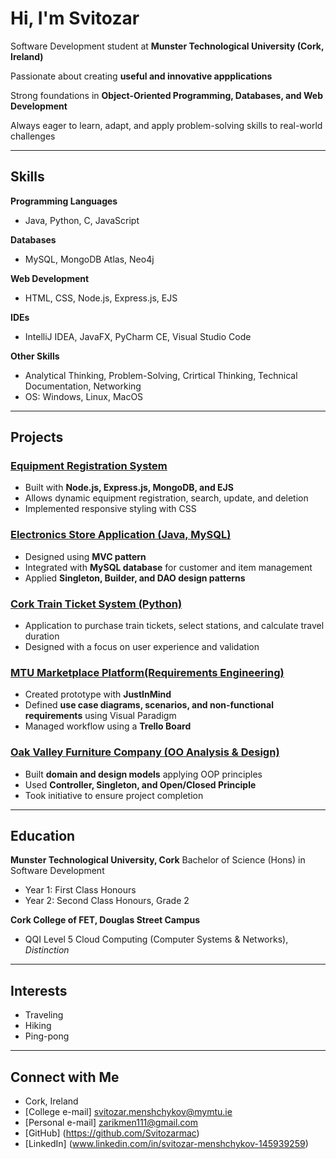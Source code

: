 # Hi, I'm Svitozar

Software Development student at **Munster Technological University (Cork, Ireland)**  

Passionate about creating **useful and innovative appplications**  

Strong foundations in **Object-Oriented Programming, Databases, and Web Development**  

Always eager to learn, adapt, and apply problem-solving skills to real-world challenges  


---

## Skills

**Programming Languages**
- Java, Python, C, JavaScript

**Databases**
- MySQL, MongoDB Atlas, Neo4j

**Web Development**
- HTML, CSS, Node.js, Express.js, EJS

**IDEs**
- IntelliJ IDEA, JavaFX, PyCharm CE, Visual Studio Code

**Other Skills**
- Analytical Thinking, Problem-Solving, Crirtical Thinking, Technical Documentation, Networking
- OS: Windows, Linux, MacOS

---

## Projects

### [Equipment Registration System](#equipment-registration-system)
- Built with **Node.js, Express.js, MongoDB, and EJS**
- Allows dynamic equipment registration, search, update, and deletion
- Implemented responsive styling with CSS

###  [Electronics Store Application (Java, MySQL)](#)
- Designed using **MVC pattern**
- Integrated with **MySQL database** for customer and item management
- Applied **Singleton, Builder, and DAO design patterns**
 
### [Cork Train Ticket System (Python)](#)
- Application to purchase train tickets, select stations, and calculate travel duration
- Designed with a focus on user experience and validation

### [MTU Marketplace Platform(Requirements Engineering)](#)
- Created prototype with **JustInMind**
- Defined **use case diagrams, scenarios, and non-functional requirements** using Visual Paradigm
- Managed workflow using a **Trello Board**

### [Oak Valley Furniture Company (OO Analysis & Design)](#)
- Built **domain and design models** applying OOP principles
- Used **Controller, Singleton, and Open/Closed Principle**
- Took initiative to ensure project completion

---

## Education

**Munster Technological University, Cork**
Bachelor of Science (Hons) in Software Development
- Year 1: First Class Honours
- Year 2: Second Class Honours, Grade 2

**Cork College of FET, Douglas Street Campus**
- QQI Level 5 Cloud Computing (Computer Systems & Networks), *Distinction*

---

## Interests

- Traveling
- Hiking
- Ping-pong

---


## Connect with Me

- Cork, Ireland
- [College e-mail] svitozar.menshchykov@mymtu.ie
- [Personal e-mail] zarikmen111@gmail.com
- [GitHub] (https://github.com/Svitozarmac)
- [LinkedIn] (www.linkedin.com/in/svitozar-menshchykov-145939259)
